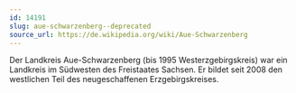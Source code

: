 ```yaml
---
id: 14191
slug: aue-schwarzenberg--deprecated
source_url: https://de.wikipedia.org/wiki/Aue-Schwarzenberg
---
```


Der Landkreis Aue-Schwarzenberg (bis 1995 Westerzgebirgskreis) war ein Landkreis im Südwesten des Freistaates Sachsen. Er bildet seit 2008 den westlichen Teil des neugeschaffenen Erzgebirgskreises.
